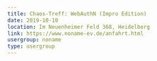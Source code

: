```yaml
---
title: Chaos-Treff: WebAuthN (Impro Edition)
date: 2019-10-10
location: Im Neuenheimer Feld 368, Heidelberg
link: https://www.noname-ev.de/anfahrt.html
usergroup: noname
type: usergroup
---
```

